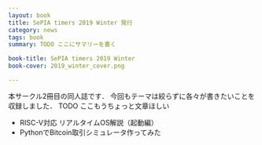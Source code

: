 ```yaml
---
layout: book
title: SePIA timers 2019 Winter 発行
category: news
tags: book
summary: TODO ここにサマリーを書く

book-title: SePIA timers 2019 Winter
book-cover: 2019_winter_cover.png

---
```

本サークル2冊目の同人誌です．
今回もテーマは絞らずに各々が書きたいことを収録しました．
TODO ここもうちょっと文章ほしい

- RISC-V対応 リアルタイムOS解説（起動編）
- PythonでBitcoin取引シミュレータ作ってみた
